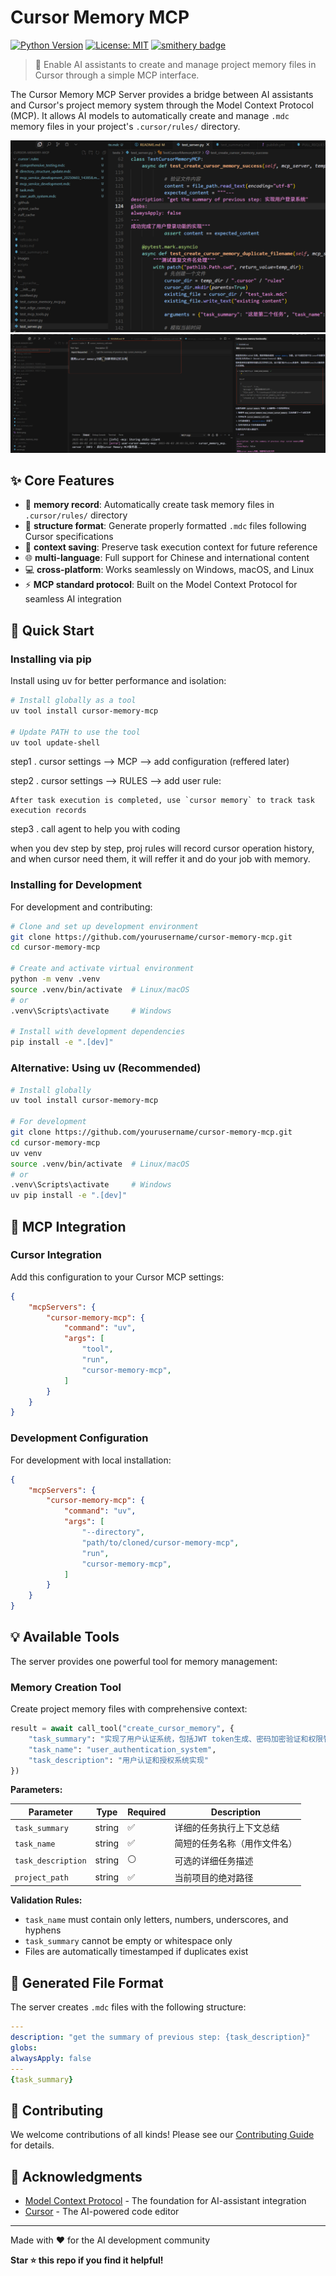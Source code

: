 # Cursor Memory MCP
[![Python Version](https://img.shields.io/badge/python-3.11+-blue.svg)](https://www.python.org/downloads/)
[![License: MIT](https://img.shields.io/badge/License-MIT-yellow.svg)](https://opensource.org/licenses/MIT)
[![smithery badge](https://smithery.ai/badge/cursor-memory-mcp)](https://smithery.ai/server/cursor-memory-mcp)

> 🧠 Enable AI assistants to create and manage project memory files in Cursor through a simple MCP interface.

The Cursor Memory MCP Server provides a bridge between AI assistants and Cursor's project memory system through the Model Context Protocol (MCP). It allows AI models to automatically create and manage `.mdc` memory files in your project's `.cursor/rules/` directory.

![Project Screenshot](images/demo.png)
![Project Screenshot](images/demo2.png)

## ✨ Core Features

* 🧠 **memory record**: Automatically create task memory files in `.cursor/rules/` directory
* 📝 **structure format**: Generate properly formatted `.mdc` files following Cursor specifications
* 🔄 **context saving**: Preserve task execution context for future reference
* 🌐 **multi-language**: Full support for Chinese and international content
* 💻 **cross-platform**: Works seamlessly on Windows, macOS, and Linux
* ⚡ **MCP standard protocol**: Built on the Model Context Protocol for seamless AI integration

## 🚀 Quick Start

### Installing via pip

Install using uv for better performance and isolation:

```bash
# Install globally as a tool
uv tool install cursor-memory-mcp

# Update PATH to use the tool
uv tool update-shell
```
step1 . cursor settings --> MCP --> add configuration (reffered later)

step2 . cursor settings --> RULES --> add user rule:

```
After task execution is completed, use `cursor memory` to track task execution records
```

step3 . call agent to help you with coding

when you dev step by step, proj rules will record cursor operation history, and when cursor need them, it will reffer it and do your job with memory.

### Installing for Development

For development and contributing:

```bash
# Clone and set up development environment
git clone https://github.com/yourusername/cursor-memory-mcp.git
cd cursor-memory-mcp

# Create and activate virtual environment
python -m venv .venv
source .venv/bin/activate  # Linux/macOS
# or
.venv\Scripts\activate     # Windows

# Install with development dependencies
pip install -e ".[dev]"
```

### Alternative: Using uv (Recommended)

```bash
# Install globally
uv tool install cursor-memory-mcp

# For development
git clone https://github.com/yourusername/cursor-memory-mcp.git
cd cursor-memory-mcp
uv venv
source .venv/bin/activate  # Linux/macOS
# or
.venv\Scripts\activate     # Windows
uv pip install -e ".[dev]"
```

## 🔌 MCP Integration

### Cursor Integration

Add this configuration to your Cursor MCP settings:

```json
{
    "mcpServers": {
        "cursor-memory-mcp": {
            "command": "uv",
            "args": [
                "tool",
                "run",
                "cursor-memory-mcp",
            ]
        }
    }
}
```


### Development Configuration

For development with local installation:

```json
{
    "mcpServers": {
        "cursor-memory-mcp": {
            "command": "uv",
            "args": [
                "--directory",
                "path/to/cloned/cursor-memory-mcp",
                "run",
                "cursor-memory-mcp",
            ]
        }
    }
}
```

## 💡 Available Tools

The server provides one powerful tool for memory management:

### Memory Creation Tool

Create project memory files with comprehensive context:

```python
result = await call_tool("create_cursor_memory", {
    "task_summary": "实现了用户认证系统，包括JWT token生成、密码加密验证和权限管理功能",
    "task_name": "user_authentication_system",
    "task_description": "用户认证和授权系统实现"
})
```

**Parameters:**

| Parameter | Type | Required | Description |
|-----------|------|----------|-------------|
| `task_summary` | string | ✅ | 详细的任务执行上下文总结 |
| `task_name` | string | ✅ | 简短的任务名称（用作文件名） |
| `task_description` | string | ⚪ | 可选的详细任务描述 |
| `project_path` | string | ✅ | 当前项目的绝对路径 |

**Validation Rules:**

- `task_name` must contain only letters, numbers, underscores, and hyphens
- `task_summary` cannot be empty or whitespace only
- Files are automatically timestamped if duplicates exist

## 📁 Generated File Format

The server creates `.mdc` files with the following structure:

```yaml
---
description: "get the summary of previous step: {task_description}"
globs:
alwaysApply: false
---
{task_summary}
```

## 🤝 Contributing

We welcome contributions of all kinds! Please see our [Contributing Guide](CONTRIBUTING.md) for details.


## 🙏 Acknowledgments

- [Model Context Protocol](https://github.com/modelcontextprotocol) - The foundation for AI-assistant integration
- [Cursor](https://cursor.sh/) - The AI-powered code editor

---

Made with ❤️ for the AI development community

**Star ⭐ this repo if you find it helpful!**